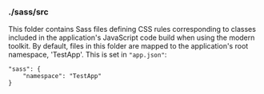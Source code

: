 ### ./sass/src

This folder contains Sass files defining CSS rules corresponding to classes
included in the application's JavaScript code build when using the modern toolkit.
By default, files in this folder are mapped to the application's root namespace, 'TestApp'.
This is set in `"app.json"`:

    "sass": {
        "namespace": "TestApp"
    }